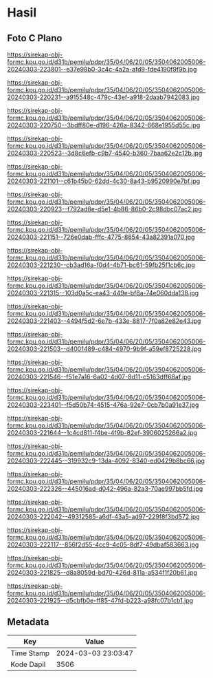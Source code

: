 # Hasil

## Foto C Plano

https://sirekap-obj-formc.kpu.go.id/d31b/pemilu/pdpr/35/04/06/20/05/3504062005006-20240303-223801--e37e98b0-3c4c-4a2a-afd9-fde4190f9f9b.jpg

https://sirekap-obj-formc.kpu.go.id/d31b/pemilu/pdpr/35/04/06/20/05/3504062005006-20240303-220231--a915548c-479c-43ef-a918-2daab7942083.jpg

https://sirekap-obj-formc.kpu.go.id/d31b/pemilu/pdpr/35/04/06/20/05/3504062005006-20240303-220750--3bdff80e-d196-426a-8342-668e1955d55c.jpg

https://sirekap-obj-formc.kpu.go.id/d31b/pemilu/pdpr/35/04/06/20/05/3504062005006-20240303-220523--3d8c6efb-c9b7-4540-b360-7baa62e2c12b.jpg

https://sirekap-obj-formc.kpu.go.id/d31b/pemilu/pdpr/35/04/06/20/05/3504062005006-20240303-221101--c61b45b0-62dd-4c30-8a43-b9520990e7bf.jpg

https://sirekap-obj-formc.kpu.go.id/d31b/pemilu/pdpr/35/04/06/20/05/3504062005006-20240303-220923--f792ad8e-d5e1-4b86-86b0-2c98dbc07ac2.jpg

https://sirekap-obj-formc.kpu.go.id/d31b/pemilu/pdpr/35/04/06/20/05/3504062005006-20240303-221151--726e0dab-fffc-4775-8654-43a82391a070.jpg

https://sirekap-obj-formc.kpu.go.id/d31b/pemilu/pdpr/35/04/06/20/05/3504062005006-20240303-221230--cb3ad16a-f0d4-4b71-bc61-59fb25f1cb6c.jpg

https://sirekap-obj-formc.kpu.go.id/d31b/pemilu/pdpr/35/04/06/20/05/3504062005006-20240303-221315--103d0a5c-ea43-449e-bf8a-74e060dda138.jpg

https://sirekap-obj-formc.kpu.go.id/d31b/pemilu/pdpr/35/04/06/20/05/3504062005006-20240303-221403--4494f5d2-6e7b-433e-8817-7f0a82e82e43.jpg

https://sirekap-obj-formc.kpu.go.id/d31b/pemilu/pdpr/35/04/06/20/05/3504062005006-20240303-221503--d4001489-c484-4970-9b9f-a59ef8725228.jpg

https://sirekap-obj-formc.kpu.go.id/d31b/pemilu/pdpr/35/04/06/20/05/3504062005006-20240303-221546--f51e7a16-6a02-4d07-8d11-c5163dff68af.jpg

https://sirekap-obj-formc.kpu.go.id/d31b/pemilu/pdpr/35/04/06/20/05/3504062005006-20240303-223401--f5d50b74-4515-476a-92e7-0cb7b0a91e37.jpg

https://sirekap-obj-formc.kpu.go.id/d31b/pemilu/pdpr/35/04/06/20/05/3504062005006-20240303-221644--1c4cd811-f4be-4f9b-82ef-3906025266a2.jpg

https://sirekap-obj-formc.kpu.go.id/d31b/pemilu/pdpr/35/04/06/20/05/3504062005006-20240303-222445--319932c9-13da-4092-8340-ed0429b8bc66.jpg

https://sirekap-obj-formc.kpu.go.id/d31b/pemilu/pdpr/35/04/06/20/05/3504062005006-20240303-222326--445016ad-d042-496a-82a3-70ae997bb5fd.jpg

https://sirekap-obj-formc.kpu.go.id/d31b/pemilu/pdpr/35/04/06/20/05/3504062005006-20240303-222042--49312585-a6df-43a5-ad97-229f8f3bd572.jpg

https://sirekap-obj-formc.kpu.go.id/d31b/pemilu/pdpr/35/04/06/20/05/3504062005006-20240303-222117--856f2d55-4cc9-4c05-8df7-49dbaf583663.jpg

https://sirekap-obj-formc.kpu.go.id/d31b/pemilu/pdpr/35/04/06/20/05/3504062005006-20240303-221825--d8a8059d-bd70-426d-811a-a534f1f20b61.jpg

https://sirekap-obj-formc.kpu.go.id/d31b/pemilu/pdpr/35/04/06/20/05/3504062005006-20240303-221925--d5cbfb0e-ff85-47fd-b223-a98fc07b1cb1.jpg


## Metadata

| Key        | Value               |
| ---------- | ------------------- |
| Time Stamp | 2024-03-03 23:03:47 |
| Kode Dapil | 3506                |



